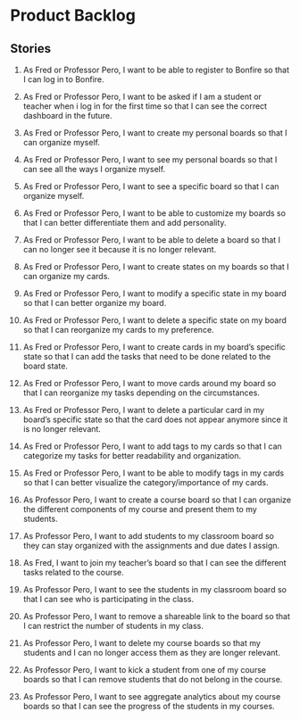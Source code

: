 # Product Backlog

## Stories

1. As Fred or Professor Pero, I want to be able to register to Bonfire so that I can log in to Bonfire.

2. As Fred or Professor Pero, I want to be asked if I am a student or teacher when i log in for the first time so that I can see the correct dashboard in the future.

3. As Fred or Professor Pero, I want to create my personal boards so that I can organize myself.

4. As Fred or Professor Pero, I want to see my personal boards so that I can see all the ways I organize myself.

5. As Fred or Professor Pero, I want to see a specific board so that I can organize myself.

6. As Fred or Professor Pero, I want to be able to customize my boards so that I can better differentiate them and add personality.

7. As Fred or Professor Pero, I want to be able to delete a board so that I can no longer see it because it is no longer relevant.

8. As Fred or Professor Pero, I want to create states on my boards so that I can organize my cards.

9. As Fred or Professor Pero, I want to modify a specific state in my board so that I can better organize my board.

10. As Fred or Professor Pero, I want to delete a specific state on my board so that I can reorganize my cards to my preference.

11. As Fred or Professor Pero, I want to create cards in my board’s specific state so that I can add the tasks that need to be done related to the board state.

12. As Fred or Professor Pero, I want to move cards around my board so that I can reorganize my tasks depending on the circumstances.

13. As Fred or Professor Pero, I want to delete a particular card in my board’s specific state so that the card does not appear anymore since it is no longer relevant.

14. As Fred or Professor Pero, I want to add tags to my cards so that I can categorize my tasks for better readability and organization.

15. As Fred or Professor Pero, I want to be able to modify tags in my cards so that I can better visualize the category/importance of my cards.

16. As Professor Pero, I want to create a course board so that I can organize the different components of my course and present them to my students.

17. As Professor Pero, I want to add students to my classroom board so they can stay organized with the assignments and due dates I assign.

18. As Fred, I want to join my teacher’s board so that I can see the different tasks related to the course.

19. As Professor Pero, I want to see the students in my classroom board so that I can see who is participating in the class.

20. As Professor Pero, I want to remove a shareable link to the board so that I can restrict the number of students in my class.

21. As Professor Pero, I want to delete my course boards so that my students and I can no longer access them as they are longer relevant.

22. As Professor Pero, I want to kick a student from one of my course boards so that I can remove students that do not belong in the course.

23. As Professor Pero, I want to see aggregate analytics about my course boards so that I can see the progress of the students in my courses.

